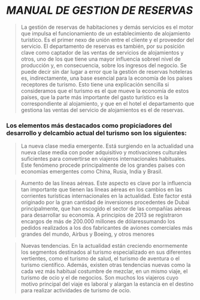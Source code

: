 
# *MANUAL DE GESTION DE RESERVAS*

> La gestión de reservas de habitaciones y demás servicios es el motor que
impulsa el funcionamiento de un establecimiento de alojamiento turístico. Es el
primer nexo de unión entre el cliente y el proveedor del servicio.
El departamento de reservas es también, por su posición clave como captador de las ventas de servicios de alojamientos y otros, uno de los que tiene
una mayor influencia sobreel nivel de producción y, en consecuencia, sobre
los ingresos del negocio.
Se puede decir sin dar lugar a error que la gestión de reservas hoteleras es,
indirectamente, una base esencial para la economía de los países receptores
de turismo. Esto tiene una explicación sencilla si consideramos que el turismo
es el que mueve la economía de estos países, que la parte más importante del
gasto turístico es la correspondiente al alojamiento, y que en el hotel el departamento que gestiona las ventas del servicio de alojamientos es el de reservas.

### Los elementos más destacados como propiciadores del desarrollo y delcambio actual del turismo son los siguientes:

 > La nueva clase media emergente. Está surgiendo en la actualidad una
nueva clase media con poder adquisitivo y motivaciones culturales suficientes para convertirse en viajeros internacionales habituales. Este fenómeno procede principalmente de los grandes países con economías
emergentes como China, Rusia, India y Brasil.

> Aumento de las líneas aéreas. Este aspecto es clave por la influencia tan
importante que tienen las líneas aéreas en los cambios en las corrientes
turísticas internacionales en la actualidad. Este factor está originado por la
gran cantidad de inversiones procedentes de Dubai principalmente, que han
escogido el sector de las compañías aéreas para desarrollar su economía.
A principios de 2013 se registraron encargos de más de 200.000 millones
de dólaressumando los pedidos realizados a los dos fabricantes de aviones
comerciales más grandes del mundo, Airbus y Boeing, y otros menores

> Nuevas tendencias. En la actualidad están creciendo enormemente los
segmentos destinados al turismo especializado en sus diferentes vertientes, como el turismo de salud, el turismo de aventura o el turismo científico.
Además, existen otras tendencias nuevas como la cada vez más habitual
costumbre de mezclar, en un mismo viaje, el turismo de ocio y el de negocios. Son muchos los viajeros cuyo motivo principal del viaje es laboral y
alargan la estancia en el destino para realizar actividades de turismo de ocio.